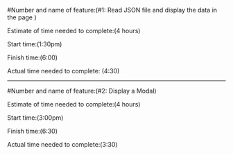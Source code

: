 #Number and name of feature:(#1: Read JSON file and display the data in the page  )

Estimate of time needed to complete:(4 hours)

Start time:(1:30pm)

Finish time:(6:00)

Actual time needed to complete: (4:30)

----------------

#Number and name of feature:(#2: Display a Modal)

Estimate of time needed to complete:(4 hours)

Start time:(3:00pm)

Finish time:(6:30)

Actual time needed to complete:(3:30)

